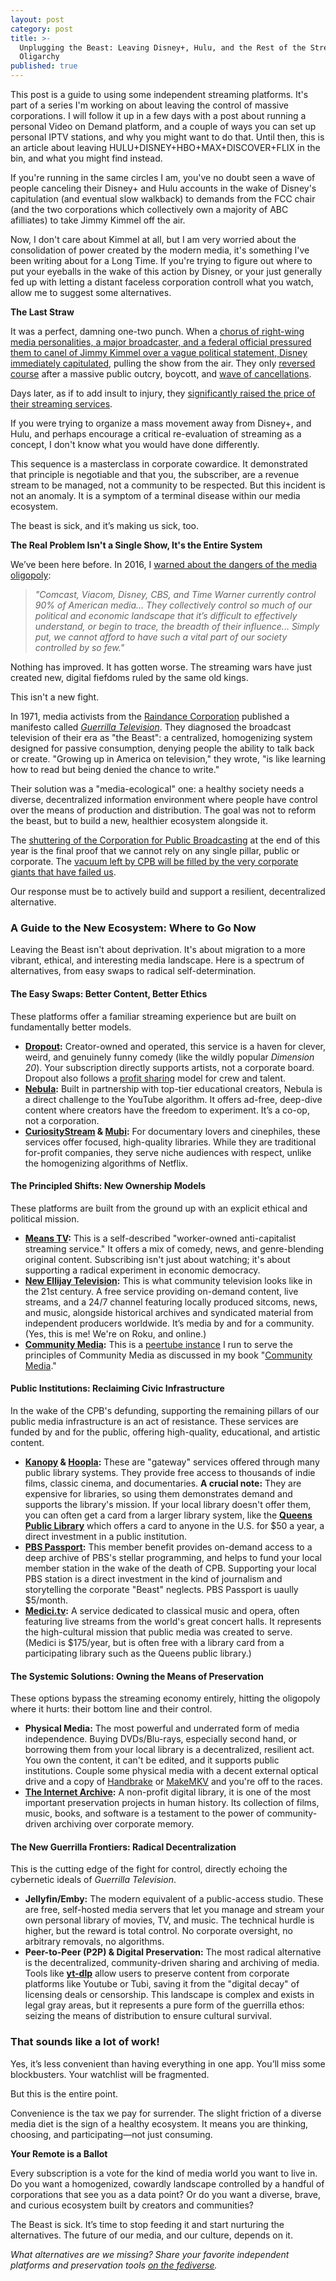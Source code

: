 ```yaml
---
layout: post
category: post
title: >-
  Unplugging the Beast: Leaving Disney+, Hulu, and the Rest of the Streaming
  Oligarchy
published: true
---
```

This post is a guide to using some independent streaming platforms. It's part of a series I'm working on about leaving the control of massive corporations. I will follow it up in a few days with a post about running a personal Video on Demand platform, and a couple of ways you can set up personal IPTV stations, and why you might want to do that. Until then, this is an article about leaving HULU+DISNEY+HBO+MAX+DISCOVER+FLIX in the bin, and what you might find instead. 

If you're running in the same circles I am, you've no doubt seen a wave of people canceling their Disney+ and Hulu accounts in the wake of Disney's capitulation (and eventual slow walkback) to demands from the FCC chair (and the two corporations which collectively own a majority of ABC afilliates) to take Jimmy Kimmel off the air. 

Now, I don't care about Kimmel at all, but I am very worried about the consolidation of power created by the modern media, it's something I've been writing about for a Long Time. If you're trying to figure out where to put your eyeballs in the wake of this action by Disney, or your just generally fed up with letting a distant faceless corporation controll what you watch, allow me to suggest some alternatives. 

**The Last Straw**

It was a perfect, damning one-two punch. When a [chorus of right-wing media personalities, a major broadcaster, and a federal official pressured them to canel of Jimmy Kimmel over a vague political statement, Disney immediately capitulated](https://www.aljazeera.com/news/2025/9/18/abc-to-indefinitely-halt-jimmy-kimmel-live-after-charlie-kirk-remarks), pulling the show from the air. They only [reversed course](https://www.aljazeera.com/news/2025/9/24/where-and-how-to-watch-jimmy-kimmel-live-and-who-is-boycotting) after a massive public outcry, boycott, and [wave of cancellations](https://nypost.com/2025/09/30/media/1-7-million-cancelled-disney-hulu-and-espn-following-jimmy-kimmel-suspension/). 

Days later, as if to add insult to injury, they [significantly raised the price of their streaming services](https://www.hollywoodreporter.com/business/business-news/disney-reveals-streaming-price-hike-amid-kimmel-outrage-cycle-1236377987/).

If you were trying to organize a mass movement away from Disney+, and Hulu, and perhaps encourage a critical re-evaluation of streaming as a concept, I don't know what you would have done differently. 

This sequence is a masterclass in corporate cowardice. It demonstrated that principle is negotiable and that you, the subscriber, are a revenue stream to be managed, not a community to be respected. But this incident is not an anomaly. It is a symptom of a terminal disease within our media ecosystem. 

The beast is sick, and it’s making us sick, too.

**The Real Problem Isn't a Single Show, It's the Entire System**

We’ve been here before. In 2016, I [warned about the dangers of the media oligopoly](https://ajroach42.com/diy-media/):

> *"Comcast, Viacom, Disney, CBS, and Time Warner currently control 90% of American media... They collectively control so much of our political and economic landscape that it’s difficult to effectively understand, or begin to trace, the breadth of their influence... Simply put, we cannot afford to have such a vital part of our society controlled by so few."*

Nothing has improved. It has gotten worse. The streaming wars have just created new, digital fiefdoms ruled by the same old kings.

This isn't a new fight. 

In 1971, media activists from the [Raindance Corporation](https://archive.org/details/radsoft-0101) published a manifesto called *[Guerrilla Television](https://archive.org/details/ETC3143)*. They diagnosed the broadcast television of their era as "the Beast": a centralized, homogenizing system designed for passive consumption, denying people the ability to talk back or create. "Growing up in America on television," they wrote, "is like learning how to read but being denied the chance to write."

Their solution was a "media-ecological" one: a healthy society needs a diverse, decentralized information environment where people have control over the means of production and distribution. The goal was not to reform the beast, but to build a new, healthier ecosystem alongside it.

The [shuttering of the Corporation for Public Broadcasting](https://www.aljazeera.com/news/2025/8/1/corporation-for-public-broadcasting-to-shutter-following-trump-era-cuts) at the end of this year is the final proof that we cannot rely on any single pillar, public or corporate. The [vacuum left by CPB will be filled by the very corporate giants that have failed us](https://people.com/sesame-street-gets-new-home-at-netflix-what-that-means-pbs-11737733). 

Our response must be to actively build and support a resilient, decentralized alternative.

### **A Guide to the New Ecosystem: Where to Go Now**

Leaving the Beast isn't about deprivation. It's about migration to a more vibrant, ethical, and interesting media landscape. Here is a spectrum of alternatives, from easy swaps to radical self-determination.

#### **The Easy Swaps: Better Content, Better Ethics**

These platforms offer a familiar streaming experience but are built on fundamentally better models.

*   **[Dropout](https://signup.dropout.tv/):** Creator-owned and operated, this service is a haven for clever, weird, and genuinely funny comedy (like the wildly popular *Dimension 20*). Your subscription directly supports artists, not a corporate board. Dropout also follows a [profit sharing](https://variety.com/2023/streaming/news/dropout-subscribers-double-new-shows-sam-reich-1235829675/) model for crew and talent. 
*   **[Nebula](https://nebula.tv/):** Built in partnership with top-tier educational creators, Nebula is a direct challenge to the YouTube algorithm. It offers ad-free, deep-dive content where creators have the freedom to experiment. It’s a co-op, not a corporation.
*   **[CuriosityStream](https://curiositystream.com/) & [Mubi](https://mubi.com/en/us):** For documentary lovers and cinephiles, these services offer focused, high-quality libraries. While they are traditional for-profit companies, they serve niche audiences with respect, unlike the homogenizing algorithms of Netflix.

#### **The Principled Shifts: New Ownership Models**

These platforms are built from the ground up with an explicit ethical and political mission.

*   **[Means TV](https://means.tv/):** This is a self-described "worker-owned anti-capitalist streaming service." It offers a mix of comedy, news, and genre-blending original content. Subscribing isn't just about watching; it's about supporting a radical experiment in economic democracy.
*   **[New Ellijay Television](https://newellijay.tv):** This is what community television looks like in the 21st century. A free service providing on-demand content, live streams, and a 24/7 channel featuring locally produced sitcoms, news, and music, alongside historical archives and syndicated material from independent producers worldwide. It’s media by and for a community.(Yes, this is me! We're on Roku, and online.) 
*	**[Community Media](https://communitymedia.video):** This is a [peertube instance](https://joinpeertube.org/) I run to serve the principles of Community Media as discussed in my book "[Community Media](https://communitymedia.network)." 

#### **Public Institutions: Reclaiming Civic Infrastructure**

In the wake of the CPB's defunding, supporting the remaining pillars of our public media infrastructure is an act of resistance. These services are funded by and for the public, offering high-quality, educational, and artistic content.

*   **[Kanopy](https://www.kanopy.com) & [Hoopla](https://www.hoopladigital.com/):** These are "gateway" services offered through many public library systems. They provide free access to thousands of indie films, classic cinema, and documentaries. **A crucial note:** They are expensive for libraries, so using them demonstrates demand and supports the library's mission. If your local library doesn't offer them, you can often get a card from a larger library system, like the **[Queens Public Library](https://www.queenslibrary.org/get-a-card/regular-card-ecard-info)** which offers a card to anyone in the U.S. for $50 a year, a direct investment in a public institution.
*   **[PBS Passport](https://www.pbs.org/explore/passport/):** This member benefit provides on-demand access to a deep archive of PBS's stellar programming, and helps to fund your local member station in the wake of the death of CPB. Supporting your local PBS station is a direct investment in the kind of journalism and storytelling the corporate "Beast" neglects. PBS Passport is uaully $5/month. 
*   **[Medici.tv](https://www.medici.tv/):** A service dedicated to classical music and opera, often featuring live streams from the world's great concert halls. It represents the high-cultural mission that public media was created to serve. (Medici is $175/year, but is often free with a library card from a participating library such as the Queens public library.) 


#### **The Systemic Solutions: Owning the Means of Preservation**

These options bypass the streaming economy entirely, hitting the oligopoly where it hurts: their bottom line and their control.

*   **Physical Media:** The most powerful and underrated form of media independence. Buying DVDs/Blu-rays, especially second hand, or borrowing them from your local library is a decentralized, resilient act. You own the content, it can't be edited, and it supports public institutions. Couple some physical media with a decent external optical drive and a copy of [Handbrake](https://www.wikihow.com/Use-Handbrake-to-Rip-a-DVD) or [MakeMKV](https://www.makemkv.com/) and you're off to the races. 
*   **[The Internet Archive](https://archive.org):** A non-profit digital library, it is one of the most important preservation projects in human history. Its collection of films, music, books, and software is a testament to the power of community-driven archiving over corporate memory.

#### **The New Guerrilla Frontiers: Radical Decentralization**

This is the cutting edge of the fight for control, directly echoing the cybernetic ideals of *Guerrilla Television*.

*   **Jellyfin/Emby:** The modern equivalent of a public-access studio. These are free, self-hosted media servers that let you manage and stream your own personal library of movies, TV, and music. The technical hurdle is higher, but the reward is total control. No corporate oversight, no arbitrary removals, no algorithms.
*   **Peer-to-Peer (P2P) & Digital Preservation:** The most radical alternative is the decentralized, community-driven sharing and archiving of media. Tools like **[yt-dlp](https://github.com/yt-dlp/yt-dlp)** allow users to preserve content from corporate platforms like Youtube or Tubi, saving it from the "digital decay" of licensing deals or censorship. This landscape is complex and exists in legal gray areas, but it represents a pure form of the guerrilla ethos: seizing the means of distribution to ensure cultural survival.

### That sounds like a lot of work! 

Yes, it’s less convenient than having everything in one app. You’ll miss some blockbusters. Your watchlist will be fragmented.

But this is the entire point. 

Convenience is the tax we pay for surrender. The slight friction of a diverse media diet is the sign of a healthy ecosystem. It means you are thinking, choosing, and participating—not just consuming.

**Your Remote is a Ballot**

Every subscription is a vote for the kind of media world you want to live in. Do you want a homogenized, cowardly landscape controlled by a handful of corporations that see you as a data point? Or do you want a diverse, brave, and curious ecosystem built by creators and communities?

The Beast is sick. It’s time to stop feeding it and start nurturing the alternatives. The future of our media, and our culture, depends on it.

*What alternatives are we missing? Share your favorite independent platforms and preservation tools [on the fediverse](https://retro.social/@ajroach42).*
